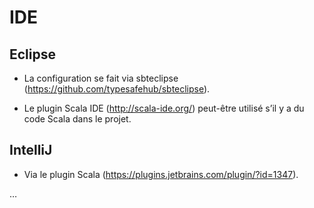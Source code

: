 # IDE

## Eclipse

* La configuration se fait via sbteclipse (https://github.com/typesafehub/sbteclipse).

* Le plugin Scala IDE (http://scala-ide.org/) peut-être utilisé s’il y a du code Scala dans le projet.

## IntelliJ

* Via le plugin Scala (https://plugins.jetbrains.com/plugin/?id=1347).

…
